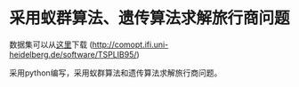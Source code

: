 # 采用蚁群算法、遗传算法求解旅行商问题

数据集可以从[这里]()下载 (http://comopt.ifi.uni-heidelberg.de/software/TSPLIB95/)

采用python编写，采用蚁群算法和遗传算法求解旅行商问题。
